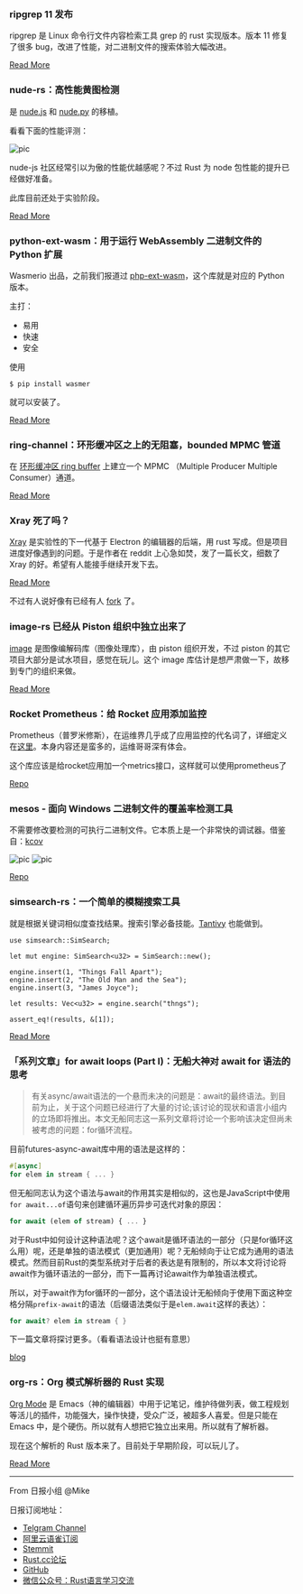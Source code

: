 ### ripgrep 11 发布

ripgrep 是 Linux 命令行文件内容检索工具 grep 的 rust 实现版本。版本 11 修复了很多 bug，改进了性能，对二进制文件的搜索体验大幅改进。

[Read More](https://github.com/BurntSushi/ripgrep/releases/tag/11.0.0)

### nude-rs：高性能黄图检测

是 [nude.js](https://github.com/pa7/nude.js) 和 [nude.py](https://github.com/hhatto/nude.py) 的移植。

看看下面的性能评测：

![pic](https://raw.githubusercontent.com/kpcyrd/nude-rs/master/docs/benchmark.png)

nude-js 社区经常引以为傲的性能优越感呢？不过 Rust 为 node 包性能的提升已经做好准备。

此库目前还处于实验阶段。

[Read More](https://github.com/kpcyrd/nude-rs)

### python-ext-wasm：用于运行 WebAssembly 二进制文件的 Python 扩展

Wasmerio 出品，之前我们报道过 [php-ext-wasm](https://github.com/wasmerio/php-ext-wasm)，这个库就是对应的 Python 版本。

主打：
- 易用
- 快速
- 安全

使用 

```
$ pip install wasmer
```

就可以安装了。

[Read More](https://github.com/wasmerio/python-ext-wasm)


### ring-channel：环形缓冲区之上的无阻塞，bounded MPMC 管道

在 [环形缓冲区 ring buffer](https://zh.wikipedia.org/zh-hans/%E7%92%B0%E5%BD%A2%E7%B7%A9%E8%A1%9D%E5%8D%80) 上建立一个 MPMC （Multiple Producer Multiple Consumer）通道。

[Read More](https://github.com/brunocodutra/ring-channel)

### Xray 死了吗？

[Xray](https://github.com/atom/xray) 是实验性的下一代基于 Electron 的编辑器的后端，用 rust 写成。但是项目进度好像遇到的问题。于是作者在 reddit 上心急如焚，发了一篇长文，细数了 Xray 的好。希望有人能接手继续开发下去。

[Read More](https://www.reddit.com/r/rust/comments/bdf3lx/we_need_to_save_xray/)

不过有人说好像有已经有人 [fork](https://github.com/fdionisi/xray/issues/1) 了。

### image-rs 已经从 Piston 组织中独立出来了

[image](https://github.com/image-rs/image) 是图像编解码库（图像处理库），由 piston 组织开发，不过 piston 的其它项目大部分是试水项目，感觉在玩儿。这个 image 库估计是想严肃做一下，故移到专门的组织来做。

[Read More](https://blog.piston.rs/2019/04/15/transitioning-to-image-rs/)


### Rocket Prometheus：给 Rocket 应用添加监控

Prometheus（普罗米修斯），在运维界几乎成了应用监控的代名词了，详细定义在[这里](https://prometheus.io/docs/introduction/overview/)。本身内容还是蛮多的，运维哥哥深有体会。

这个库应该是给rocket应用加一个metrics接口，这样就可以使用prometheus了

[Repo](https://github.com/sd2k/rocket_prometheus)

### mesos - 面向 Windows 二进制文件的覆盖率检测工具

不需要修改要检测的可执行二进制文件。它本质上是一个非常快的调试器。借鉴自：[kcov](https://github.com/SimonKagstrom/kcov)

![pic](https://raw.githubusercontent.com/gamozolabs/mesos/master/assets/code_coverage.png)
![pic](https://raw.githubusercontent.com/gamozolabs/mesos/master/assets/crash_saving.png)

[Repo](https://github.com/gamozolabs/mesos)

### simsearch-rs：一个简单的模糊搜索工具

就是根据关键词相似度查找结果。搜索引擎必备技能。[Tantivy](https://github.com/tantivy-search/tantivy) 也能做到。

```
use simsearch::SimSearch;

let mut engine: SimSearch<u32> = SimSearch::new();

engine.insert(1, "Things Fall Apart");
engine.insert(2, "The Old Man and the Sea");
engine.insert(3, "James Joyce");

let results: Vec<u32> = engine.search("thngs");

assert_eq!(results, &[1]);

```

[Read More](https://github.com/andylokandy/simsearch-rs)


### 「系列文章」for await loops (Part I)：无船大神对 await for 语法的思考 

> 有关async/await语法的一个悬而未决的问题是：await的最终语法。到目前为止，关于这个问题已经进行了大量的讨论;该讨论的现状和语言小组内的立场即将推出。本文无船同志这一系列文章将讨论一个影响该决定但尚未被考虑的问题：for循环流程。

目前futures-async-await库中用的语法是这样的：

```rust
#[async]
for elem in stream { ... }
```

但无船同志认为这个语法与await的作用其实是相似的，这也是JavaScript中使用`for await...of`语句来创建循环遍历异步可迭代对象的原因：

```js
for await (elem of stream) { ... }
```

对于Rust中如何设计这种语法呢？这个await是循环语法的一部分（只是for循环这么用）呢，还是单独的语法模式（更加通用）呢？无船倾向于让它成为通用的语法模式。然而目前Rust的类型系统对于后者的表达是有限制的，所以本文将讨论将await作为循环语法的一部分，而下一篇再讨论await作为单独语法模式。

所以，对于await作为for循环的一部分，这个语法设计无船倾向于使用下面这种空格分隔`prefix-await`的语法（后缀语法类似于是`elem.await`这样的表达）：

```rust
for await? elem in stream { }
```

下一篇文章将探讨更多。（看看语法设计也挺有意思）

[blog](https://boats.gitlab.io/blog/post/for-await-i/)


### org-rs：Org 模式解析器的 Rust 实现

[Org Mode](https://orgmode.org/) 是 Emacs（神的编辑器）中用于记笔记，维护待做列表，做工程规划等活儿的插件，功能强大，操作快捷，受众广泛，被超多人喜爱。但是只能在 Emacs 中，是个硬伤。所以就有人想把它独立出来用。所以就有了解析器。

现在这个解析的 Rust 版本来了。目前处于早期阶段，可以玩儿了。

[Read More](https://github.com/org-rs/org-rs)

---

From 日报小组 @Mike

日报订阅地址：

- [Telgram Channel](https://t.me/rust_daily_news )
- [阿里云语雀订阅](https://www.yuque.com/chaosbot/rustnews)
- [Stemmit](https://steemit.com/@blackanger)
- [Rust.cc论坛](https://rust.cc)
- [GitHub](https://github.com/RustStudy/rust_daily_news)
- [微信公众号：Rust语言学习交流](https://rust.cc/article?id=ed7c9379-d681-47cb-9532-0db97d883f62)



